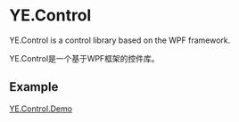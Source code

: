 # YE.Control
YE.Control is a control library based on the WPF framework.

YE.Control是一个基于WPF框架的控件库。



## Example

[YE.Control.Demo](https://github.com/njit-77/YE.Control/tree/main/YE.Control.Demo)
